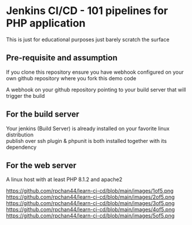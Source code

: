 # Jenkins CI/CD - 101 pipelines for PHP application

This is just for educational purposes just barely scratch the surface

## Pre-requisite and assumption
If you clone this repository ensure you have webhook configured on your own github repository where you fork this demo code 

A webhook on your github repository pointing to your build server that will trigger the build 

## For the build server

Your jenkins (Build Server) is already installed on your favorite linux distribution\
publish over ssh plugin & phpunit is both installed together with its dependency

## For the web server

A linux host with at least PHP 8.1.2 and apache2

https://github.com/rpchan44/learn-ci-cd/blob/main/images/1of5.png
https://github.com/rpchan44/learn-ci-cd/blob/main/images/2of5.png
https://github.com/rpchan44/learn-ci-cd/blob/main/images/3of5.png
https://github.com/rpchan44/learn-ci-cd/blob/main/images/4of5.png
https://github.com/rpchan44/learn-ci-cd/blob/main/images/5of5.png
